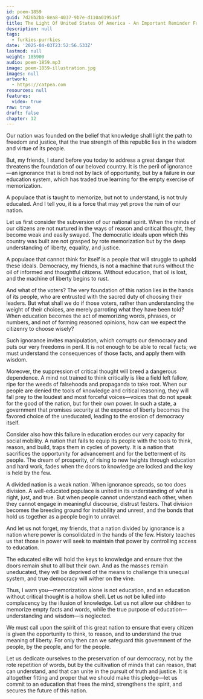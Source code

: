 ```yaml
---
id: poem-1859
guid: 7d26b2bb-8ea8-4037-9b7e-d110a019516f
title: The Light Of United States Of America - An Important Reminder From Abraham Lincoln
description: null
tags:
  - furkies-purrkies
date: '2025-04-03T23:52:56.533Z'
lastmod: null
weight: 185900
audio: poem-1859.mp3
image: poem-1859-illustration.jpg
images: null
artwork:
  - https://catpea.com
resources: null
features:
  video: true
raw: true
draft: false
chapter: 12
---
```


Our nation was founded on the belief that knowledge shall light the path to freedom and justice, that the true strength of this republic lies in the wisdom and virtue of its people.

But, my friends, I stand before you today to address a great danger that threatens the foundation of our beloved country. It is the peril of ignorance—an ignorance that is bred not by lack of opportunity, but by a failure in our education system, which has traded true learning for the empty exercise of memorization.

A populace that is taught to memorize, but not to understand, is not truly educated. And I tell you, it is a force that may yet prove the ruin of our nation.

Let us first consider the subversion of our national spirit. When the minds of our citizens are not nurtured in the ways of reason and critical thought, they become weak and easily swayed. The democratic ideals upon which this country was built are not grasped by rote memorization but by the deep understanding of liberty, equality, and justice.

A populace that cannot think for itself is a people that will struggle to uphold these ideals. Democracy, my friends, is not a machine that runs without the oil of informed and thoughtful citizens. Without education, that oil is lost, and the machine of liberty begins to rust.

And what of the voters? The very foundation of this nation lies in the hands of its people, who are entrusted with the sacred duty of choosing their leaders. But what shall we do if those voters, rather than understanding the weight of their choices, are merely parroting what they have been told? When education becomes the act of memorizing words, phrases, or numbers, and not of forming reasoned opinions, how can we expect the citizenry to choose wisely?

Such ignorance invites manipulation, which corrupts our democracy and puts our very freedoms in peril. It is not enough to be able to recall facts; we must understand the consequences of those facts, and apply them with wisdom.

Moreover, the suppression of critical thought will breed a dangerous dependence. A mind not trained to think critically is like a field left fallow, ripe for the weeds of falsehoods and propaganda to take root. When our people are denied the tools of knowledge and critical reasoning, they will fall prey to the loudest and most forceful voices—voices that do not speak for the good of the nation, but for their own power. In such a state, a government that promises security at the expense of liberty becomes the favored choice of the uneducated, leading to the erosion of democracy itself.

Consider also how this failure in education erodes our very capacity for social mobility. A nation that fails to equip its people with the tools to think, reason, and build, traps them in cycles of poverty. It is a nation that sacrifices the opportunity for advancement and for the betterment of its people. The dream of prosperity, of rising to new heights through education and hard work, fades when the doors to knowledge are locked and the key is held by the few.

A divided nation is a weak nation. When ignorance spreads, so too does division. A well-educated populace is united in its understanding of what is right, just, and true. But when people cannot understand each other, when they cannot engage in meaningful discourse, distrust festers. That division becomes the breeding ground for instability and unrest, and the bonds that hold us together as a people begin to unravel.

And let us not forget, my friends, that a nation divided by ignorance is a nation where power is consolidated in the hands of the few. History teaches us that those in power will seek to maintain that power by controlling access to education.

The educated elite will hold the keys to knowledge and ensure that the doors remain shut to all but their own. And as the masses remain uneducated, they will be deprived of the means to challenge this unequal system, and true democracy will wither on the vine.

Thus, I warn you—memorization alone is not education, and an education without critical thought is a hollow shell. Let us not be lulled into complacency by the illusion of knowledge. Let us not allow our children to memorize empty facts and words, while the true purpose of education—understanding and wisdom—is neglected.

We must call upon the spirit of this great nation to ensure that every citizen is given the opportunity to think, to reason, and to understand the true meaning of liberty. For only then can we safeguard this government of the people, by the people, and for the people.

Let us dedicate ourselves to the preservation of our democracy, not by the rote repetition of words, but by the cultivation of minds that can reason, that can understand, and that can unite in the pursuit of truth and justice.
It is altogether fitting and proper that we should make this pledge—let us commit to an education that frees the mind, strengthens the spirit, and secures the future of this nation.
